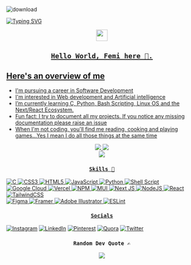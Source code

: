 
![download](https://github.com/Stanwukong/Stanwukong/assets/111810384/0d3a196b-1d9a-47a2-88b6-f146ed36df32)


<a href="https://git.io/typing-svg"><img src="https://readme-typing-svg.demolab.com?font=Monospace&weight=900&size=30&pause=1000&center=true&vCenter=true&random=false&width=435&lines=Behold+Eternity" alt="Typing SVG" />


<div align="center">
  <img src="https://emojis.slackmojis.com/emojis/images/1593555389/9579/blob_excited.gif?1593555389" width="30"/>
  <h2>

    Hello World, Femi here 🦍.

  </h2>
</div>

 <!-- **irsayvid/irsayvid** is a ✨ _special_ ✨ repository because its `README.md` (this file) appears on your GitHub profile. -->


## Here's an overview of me
- I'm pursuing a career in Software Development
- I'm interested in Web development and Artificial intelligence
- I’m currently learning C, Python, Bash Scripting, Linux OS and the Next/React Ecosystem.
- Fun fact: I try to document all my projects. If you notice any missing documentation please raise an issue
- When I'm not coding, you'll find me reading, cooking and playing games...Yes I mean I do all those things at the same time


<div align="center">
  <img src="http://github-profile-summary-cards.vercel.app/api/cards/stats?username=stanwukong&theme=github_dark">
  <img src="http://github-profile-summary-cards.vercel.app/api/cards/most-commit-language?username=stanwukong&theme=github_dark">
</div>


<div align="center">
  <img src="https://github-readme-streak-stats.herokuapp.com/?user=stanwukong&theme=github_dark&hide_border=true">
</div>

<div align="center">
  <h3>
    
    Skills 💪
    
  </h3>
</div>

![C](https://img.shields.io/badge/c-%2300599C.svg?style=for-the-badge&logo=c&logoColor=white) 
![CSS3](https://img.shields.io/badge/css3-%231572B6.svg?style=for-the-badge&logo=css3&logoColor=white) 
![HTML5](https://img.shields.io/badge/html5-%23E34F26.svg?style=for-the-badge&logo=html5&logoColor=white) 
![JavaScript](https://img.shields.io/badge/javascript-%23323330.svg?style=for-the-badge&logo=javascript&logoColor=%23F7DF1E) 
![Python](https://img.shields.io/badge/python-3670A0?style=for-the-badge&logo=python&logoColor=ffdd54) 
![Shell Script](https://img.shields.io/badge/shell_script-%23121011.svg?style=for-the-badge&logo=gnu-bash&logoColor=white) ![Google Cloud](https://img.shields.io/badge/Google%20Cloud-%234285F4.svg?style=for-the-badge&logo=google-cloud&logoColor=white) 
![Vercel](https://img.shields.io/badge/vercel-%23000000.svg?style=for-the-badge&logo=vercel&logoColor=white) 
![NPM](https://img.shields.io/badge/NPM-%23000000.svg?style=for-the-badge&logo=npm&logoColor=white) 
![MUI](https://img.shields.io/badge/MUI-%230081CB.svg?style=for-the-badge&logo=material-ui&logoColor=white) 
![Next JS](https://img.shields.io/badge/Next-black?style=for-the-badge&logo=next.js&logoColor=white) 
![NodeJS](https://img.shields.io/badge/node.js-6DA55F?style=for-the-badge&logo=node.js&logoColor=white) 
![React](https://img.shields.io/badge/react-%2320232a.svg?style=for-the-badge&logo=react&logoColor=%2361DAFB) 
![TailwindCSS](https://img.shields.io/badge/tailwindcss-%2338B2AC.svg?style=for-the-badge&logo=tailwind-css&logoColor=white)	
![Figma](https://img.shields.io/badge/figma-%23F24E1E.svg?style=for-the-badge&logo=figma&logoColor=white) 
![Framer](https://img.shields.io/badge/Framer-black?style=for-the-badge&logo=framer&logoColor=blue) 
![Adobe Illustrator](https://img.shields.io/badge/adobeillustrator-%23FF9A00.svg?style=for-the-badge&logo=adobeillustrator&logoColor=white) 
![ESLint](https://img.shields.io/badge/ESLint-4B3263?style=for-the-badge&logo=eslint&logoColor=white)


<div align="center">
  <h3>
    
    Socials
    
  </h3>
</div>

[![Instagram](https://img.shields.io/badge/Instagram-%23E4405F.svg?logo=Instagram&logoColor=white)](https://instagram.com/not_femi) [![LinkedIn](https://img.shields.io/badge/LinkedIn-%230077B5.svg?logo=linkedin&logoColor=white)](https://linkedin.com/in/stanwukong) [![Pinterest](https://img.shields.io/badge/Pinterest-%23E60023.svg?logo=Pinterest&logoColor=white)](https://pinterest.com/Notfemi) [![Quora](https://img.shields.io/badge/Quora-%23B92B27.svg?logo=Quora&logoColor=white)](https://quora.com/profile/stan-wukong) [![Twitter](https://img.shields.io/badge/Twitter-%231DA1F2.svg?logo=Twitter&logoColor=white)](https://twitter.com/not_femi) 

<div align="center">
  <h3>
    
    Random Dev Quote ✍️
    
  </h3>
</div>

<div align="center">
  <img src="https://quotes-github-readme.vercel.app/api?type=horizontal&theme=github_dark">
</div>

